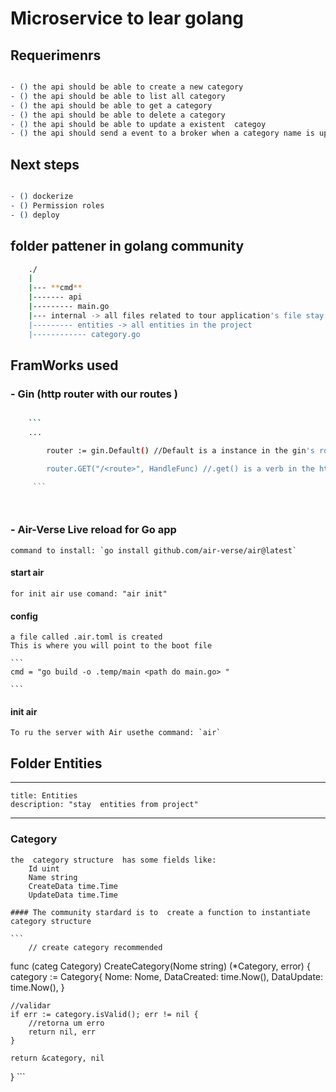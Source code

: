 # Microservice to lear golang

## Requerimenrs
```sh

- () the api should be able to create a new category
- () the api should be able to list all category
- () the api should be able to get a category
- () the api should be able to delete a category
- () the api should be able to update a existent  categoy
- () the api should send a event to a broker when a category name is update
```

## Next steps
```sh

- () dockerize
- () Permission roles
- () deploy

```

## folder pattener in golang community
```sh
	./
	|
	|--- **cmd**
    |------- api
	|--------- main.go
    |--- internal -> all files related to tour application's file stay here | this is all about community standards
    |--------- entities -> all entities in the project
    |------------ category.go


```

## FramWorks used
### - Gin (http router with our routes )
```sh

    ``` 
    ...

        router := gin.Default() //Default is a instance in the gin's router with middleware defualt and preconfigured.

        router.GET("/<route>", HandleFunc) //.get() is a verb in the http protocol that get a route and a handle function, which is called wh when tha route is called

     ```




```

### - Air-Verse Live reload for Go app

    command to install: `go install github.com/air-verse/air@latest`

#### start air
    for init air use comand: "air init"
#### config  
    a file called .air.toml is created
    This is where you will point to the boot file

    ```
    cmd = "go build -o .temp/main <path do main.go> "

    ```

#### init air
    To ru the server with Air usethe command: `air`


## Folder Entities

---
    title: Entities
    description: "stay  entities from project"


---

### Category

    the  category structure  has some fields like:
        Id uint
        Name string
        CreateData time.Time
        UpdateData time.Time

    #### The community stardard is to  create a function to instantiate  category structure

    ```
        // create category recommended
func (categ Category) CreateCategory(Nome string) (*Category, error) {
	category := Category{
		Nome:        Nome,
		DataCreated: time.Now(),
		DataUpdate:  time.Now(),
	}

	//validar
	if err := category.isValid(); err != nil {
		//retorna um erro
		return nil, err
	}

	return &category, nil
}
    ```
